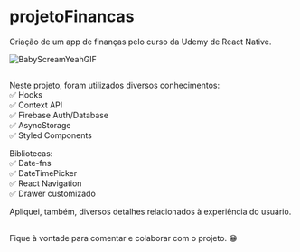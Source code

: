 # projetoFinancas
Criação de um app de finanças pelo curso da Udemy de React Native.

![BabyScreamYeahGIF](https://user-images.githubusercontent.com/87244758/160723523-c4f9994b-ae2b-49aa-8e11-3be122388d73.gif)


##

Neste projeto, foram utilizados diversos conhecimentos:</br>
✅ Hooks </br>
✅ Context API</br>
✅ Firebase Auth/Database</br>
✅ AsyncStorage</br>
✅ Styled Components</br>

Bibliotecas:</br>
✅ Date-fns</br>
✅ DateTimePicker</br>
✅ React Navigation</br>
✅ Drawer customizado</br>

Apliquei, também, diversos detalhes relacionados à experiência do usuário.

##

Fique à vontade para comentar e colaborar com o projeto. 😁
